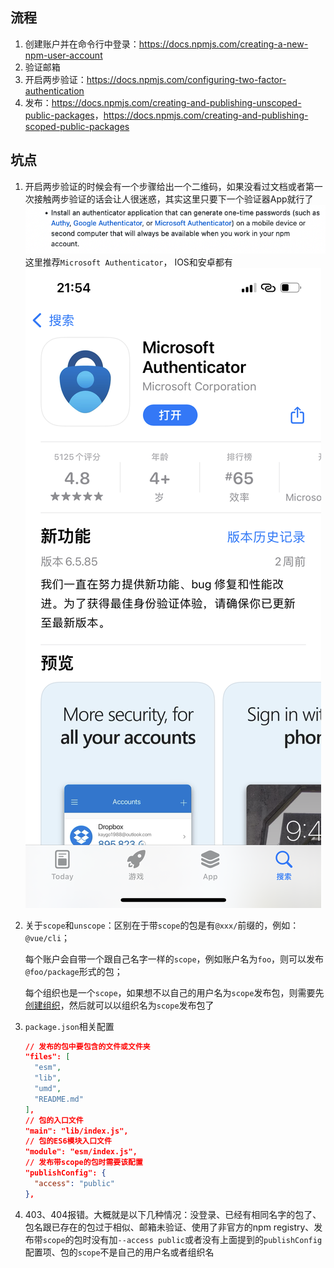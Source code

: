 ## 流程
1. 创建账户并在命令行中登录：<https://docs.npmjs.com/creating-a-new-npm-user-account>
2. 验证邮箱
3. 开启两步验证：<https://docs.npmjs.com/configuring-two-factor-authentication>
4. 发布：<https://docs.npmjs.com/creating-and-publishing-unscoped-public-packages>，<https://docs.npmjs.com/creating-and-publishing-scoped-public-packages>

## 坑点
1. 开启两步验证的时候会有一个步骤给出一个二维码，如果没看过文档或者第一次接触两步验证的话会让人很迷惑，其实这里只要下一个验证器App就行了   
![文档中提到验证器的段落](../img/npm%20publish流程及坑点/截屏2021-11-23%20下午9.36.54.png "文档中提到验证器的段落")   
这里推荐`Microsoft Authenticator`， IOS和安卓都有
![微软验证器](../img/npm%20publish流程及坑点/DFB40798-9DF1-46A9-9D8A-922A9EA2BB1F.png "微软验证器")
2. 关于`scope`和`unscope`：区别在于带`scope`的包是有`@xxx/`前缀的，例如：`@vue/cli`；

   每个账户会自带一个跟自己名字一样的`scope`，例如账户名为`foo`，则可以发布`@foo/package`形式的包；

   每个组织也是一个`scope`，如果想不以自己的用户名为`scope`发布包，则需要先[创建组织](https://docs.npmjs.com/creating-an-organization)，然后就可以以组织名为`scope`发布包了
3. `package.json`相关配置

    ```json
    // 发布的包中要包含的文件或文件夹
    "files": [
      "esm",
      "lib",
      "umd",
      "README.md"
    ],
    // 包的入口文件
    "main": "lib/index.js",
    // 包的ES6模块入口文件
    "module": "esm/index.js",
    // 发布带scope的包时需要该配置
    "publishConfig": {
      "access": "public"
    },
    ```
4. 403、404报错。大概就是以下几种情况：没登录、已经有相同名字的包了、包名跟已存在的包过于相似、邮箱未验证、使用了非官方的npm registry、发布带`scope`的包时没有加`--access public`或者没有上面提到的`publishConfig`配置项、包的`scope`不是自己的用户名或者组织名

